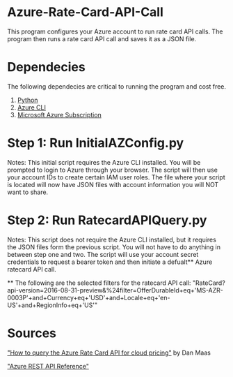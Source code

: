 # Azure-Rate-Card-API-Call
This program configures your Azure account to run rate card API calls. The program then runs a rate card API call and saves it as a JSON file.

# Dependecies
The following dependecies are critical to running the program and cost free.
1. [Python](https://www.python.org/downloads/)
2. [Azure CLI](https://docs.microsoft.com/en-us/cli/azure/install-azure-cli?view=azure-cli-latest)
3. [Microsoft Azure Subscription](https://azure.microsoft.com/en-us/free/)

# Step 1: Run InitialAZConfig.py
Notes: This initial script requires the Azure CLI installed.
  You will be prompted to login to Azure through your browser. The script will then use your account IDs to create certain IAM user roles.
  The file where your script is located will now have JSON files with account information you will NOT want to share.

# Step 2: Run RatecardAPIQuery.py
Notes: This script does not require the Azure CLI installed, but it requires the JSON files form the previous script. 
  You will not have to do anything in between step one and two.
  The script will use your account secret credentials to request a bearer token and then initiate a defualt** Azure ratecard API call.

 ** The following are the selected filters for the ratecard API call: "RateCard?api-version=2016-08-31-preview&%24filter=OfferDurableId+eq+'MS-AZR-0003P'+and+Currency+eq+'USD'+and+Locale+eq+'en-US'+and+RegionInfo+eq+'US'"

# Sources
["How to query the Azure Rate Card API for cloud pricing"](https://medium.com/@dmaas/how-to-query-the-azure-rate-card-api-for-cloud-pricing-complete-step-by-step-guide-4498f8b75c2c) by Dan Maas

["Azure REST API Reference"](https://docs.microsoft.com/en-us/rest/api/azure/)
